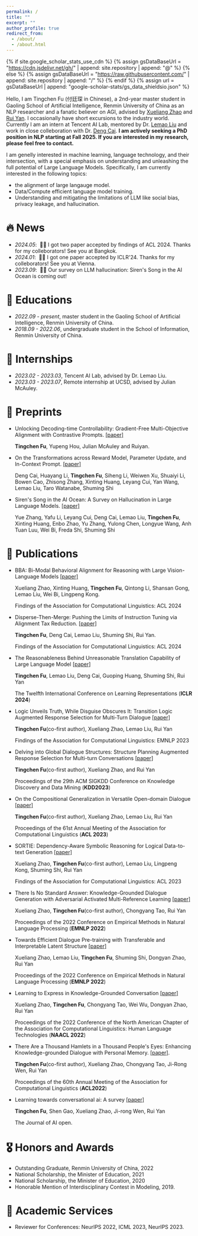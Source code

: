 ```yaml
---
permalink: /
title: ""
excerpt: ""
author_profile: true
redirect_from: 
  - /about/
  - /about.html
---
```


{% if site.google_scholar_stats_use_cdn %}
{% assign gsDataBaseUrl = "https://cdn.jsdelivr.net/gh/" | append: site.repository | append: "@" %}
{% else %}
{% assign gsDataBaseUrl = "https://raw.githubusercontent.com/" | append: site.repository | append: "/" %}
{% endif %}
{% assign url = gsDataBaseUrl | append: "google-scholar-stats/gs_data_shieldsio.json" %}

<span class='anchor' id='about-me'></span>

Hello, I am Tingchen Fu (付廷琛 in Chinese), a 2nd-year master student in Gaoling School of Artificial Intelligence, Renmin University of China as an NLP researcher and a fanatic believer on AGI, advised by [Xueliang Zhao](https://scholar.google.com/citations?user=h-87C9cAAAAJ&hl=zh-CN) and [Rui Yan](https://scholar.google.com/citations?hl=zh-CN&user=eLw6g-UAAAAJ). I occasionally have short excursions to the industry world. Currently I am an intern at Tencent AI Lab, mentored by Dr. [Lemao Liu](https://scholar.google.com/citations?hl=en&user=lCvNOg4AAAAJ&view_op=list_works&sortby=pubdate) and work in close colleboration with Dr. [Deng Cai](https://jcyk.github.io/).  **I am actively seeking a PhD position in NLP starting at Fall 2025. If you are interested in my research, please feel free to contact.**

I am genelly interested in machine learning, language technology, and their intersection, with a special emphasis on understanding and unleashing the full potential of Large Language Models. Specifically, I am currently interested in the following topics:
- the alignment of large langauge model.
- Data/Compute efficient language model training.
- Understanding and mitigating the limitations of LLM like social bias, privacy leakage, and hallucination. 





# 🔥 News
- *2024.05*: &nbsp;🎉🎉 I got two paper accepted by findings of ACL 2024. Thanks for my colleborators! See you at Bangkok.
- *2024.01*: &nbsp;🎉🎉 I got one paper accepted by ICLR'24. Thanks for my colleborators! See you at Vienna.
- *2023.09*: &nbsp;🎉🎉 Our survey on LLM hallucination: Siren's Song in the AI Ocean is coming out!

# 📖 Educations
- *2022.09 - present*, master student in the Gaoling School of Artificial Intelligence, Renmin University of China.
- *2018.09 - 2022.06*, undergraduate student in the School of Information, Renmin University of China.

# 💼 Internships
- *2023.02 - 2023.03*, Tencent AI Lab, advised by Dr. Lemao Liu.
- *2023.03 - 2023.07*, Remote internship at UCSD, advised by Julian McAuley.


# 📝 Preprints

- Unlocking Decoding-time Controllability: Gradient-Free Multi-Objective Alignment with Contrastive Prompts. [\[paper\]]([https://arxiv.org/pdf/2408.05094)

  **Tingchen Fu**, Yupeng Hou, Julian McAuley and Ruiyan. 

- On the Transformations across Reward Model, Parameter Update, and In-Context Prompt. [\[paper\]]([https://arxiv.org/pdf/2406.16377)

  Deng Cai, Huayang Li, **Tingchen Fu**, Siheng Li, Weiwen Xu, Shuaiyi Li, Bowen Cao, Zhisong Zhang, Xinting Huang, Leyang Cui, Yan Wang, Lemao Liu, Taro Watanabe, Shuming Shi

- Siren's Song in the AI Ocean: A Survey on Hallucination in Large Language Models. [\[paper\]]([https://arxiv.org/abs/2307.03109)

  Yue Zhang, Yafu Li, Leyang Cui, Deng Cai, Lemao Liu, **Tingchen Fu**, Xinting Huang, Enbo Zhao, Yu Zhang, Yulong Chen, Longyue Wang, Anh Tuan Luu, Wei Bi, Freda Shi, Shuming Shi

# 📝 Publications

- BBA: Bi-Modal Behavioral Alignment for Reasoning with Large Vision-Language Models [\[paper\]](https://arxiv.org/pdf/2402.13577)

  Xueliang Zhao, Xinting Huang, **Tingchen Fu**, Qintong Li, Shansan Gong, Lemao Liu, Wei Bi, Lingpeng Kong.

  Findings of the Association for Computational Linguistics: ACL 2024

- Disperse-Then-Merge: Pushing the Limits of Instruction Tuning via Alignment Tax Reduction. [\[paper\]](https://arxiv.org/pdf/2405.13432)

  **Tingchen Fu**, Deng Cai, Lemao Liu, Shuming Shi, Rui Yan.

  Findings of the Association for Computational Linguistics: ACL 2024

- The Reasonableness Behind Unreasonable Translation Capability of Large Language Model [\[paper\]](https://openreview.net/pdf?id=3KDbIWT26J)

  **Tingchen Fu**, Lemao Liu, Deng Cai, Guoping Huang, Shuming Shi, Rui Yan
  
  The Twelfth International Conference on Learning Representations (**ICLR 2024**)

- Logic Unveils Truth, While Disguise Obscures It: Transition Logic Augmented Response Selection for Multi-Turn Dialogue [\[paper\]](https://aclanthology.org/2023.findings-emnlp.513.pdf)

  **Tingchen Fu**(co-first author), Xueliang Zhao, Lemao Liu, Rui Yan

  Findings of the Association for Computational Linguistics: EMNLP 2023

- Delving into Global Dialogue Structures: Structure Planning Augmented Response Selection for Multi-turn Conversations [\[paper\]](https://dl.acm.org/doi/abs/10.1145/3580305.3599304)

  **Tingchen Fu**(co-first author), Xueliang Zhao, and Rui Yan

  Proceedings of the 29th ACM SIGKDD Conference on Knowledge Discovery and Data Mining (**KDD2023**)

- On the Compositional Generalization in Versatile Open-domain Dialogue [\[paper\]](https://aclanthology.org/2023.acl-long.760/)

  **Tingchen Fu**(co-first author), Xueliang Zhao, Lemao Liu, Rui Yan

  Proceedings of the 61st Annual Meeting of the Association for Computational Linguistics (**ACL 2023**)

- SORTIE: Dependency-Aware Symbolic Reasoning for Logical Data-to-text Generation [\[paper\]](https://aclanthology.org/2023.findings-acl.715/)

  Xueliang Zhao, **Tingchen Fu**(co-first author), Lemao Liu, Lingpeng Kong, Shuming Shi, Rui Yan

  Findings of the Association for Computational Linguistics: ACL 2023

- There Is No Standard Answer: Knowledge-Grounded Dialogue Generation with Adversarial Activated Multi-Reference Learning [\[paper\]](https://aclanthology.org/2022.emnlp-main.123/)

  Xueliang Zhao, **Tingchen Fu**(co-first author), Chongyang Tao, Rui Yan

  Proceedings of the 2022 Conference on Empirical Methods in Natural Language Processing (**EMNLP 2022**)

- Towards Efficient Dialogue Pre-training with Transferable and Interpretable Latent Structure [\[paper\]](https://aclanthology.org/2022.emnlp-main.683/)

  Xueliang Zhao, Lemao Liu, **Tingchen Fu**, Shuming Shi, Dongyan Zhao, Rui Yan

  Proceedings of the 2022 Conference on Empirical Methods in Natural Language Processing (**EMNLP 2022**)

- Learning to Express in Knowledge-Grounded Conversation [\[paper\]](https://aclanthology.org/2022.naacl-main.164/)

  Xueliang Zhao, **Tingchen Fu**, Chongyang Tao, Wei Wu, Dongyan Zhao, Rui Yan

  Proceedings of the 2022 Conference of the North American Chapter of the Association for Computational Linguistics: Human Language Technologies (**NAACL 2022**)


- There Are a Thousand Hamlets in a Thousand People's Eyes: Enhancing Knowledge-grounded Dialogue with Personal Memory. [\[paper\]](https://aclanthology.org/2022.acl-long.270/). 

  **Tingchen Fu**(co-first author), Xueliang Zhao, Chongyang Tao, Ji-Rong Wen, Rui Yan

  Proceedings of the 60th Annual Meeting of the Association for Computational Linguistics (**ACL2022**)

- Learning towards conversational ai: A survey [\[paper\]](https://www.sciencedirect.com/science/article/pii/S2666651022000079)

  **Tingchen Fu**, Shen Gao, Xueliang Zhao, Ji-rong Wen, Rui Yan

  The Journal of AI open.

# 🎖 Honors and Awards
- Outstanding Graduate, Renmin University of China, 2022 
- National Scholarship, the Minister of Education, 2021
- National Scholarship, the Minister of Education, 2020
- Honorable Mention of Interdisciplinary Contest in Modeling, 2019.


# 📄 Academic Services
- Reviewer for Conferences: NeurIPS 2022, ICML 2023, NeurIPS 2023.
